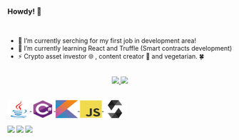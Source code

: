 ### Howdy! 👋

<br />

- 🔭 I’m currently serching for my first job in development area!
- 🌱 I’m currently learning React and Truffle (Smart contracts development)
- ⚡ Crypto asset investor 🌐 , content creator 🎥 and vegetarian. 🍀

<br />

<div align="center">
  <a href="https://github.com/DemetrioAtra">
  <img height="180em" src="https://github-readme-stats.vercel.app/api?username=DemetrioAtra&show_icons=true&theme=light&include_all_commits=true&count_private=true"/>
  <img height="180em" src="https://github-readme-stats.vercel.app/api/top-langs/?username=DemetrioAtra&layout=compact&langs_count=7&theme=light"/>
</div>

<br />

<div style="display: inline_block"><br>
  <img align="center" alt="Java" height="40" width="50" src="https://raw.githubusercontent.com/devicons/devicon/master/icons/java/java-original.svg">
   <img align="center" alt="C#" height="40" width="50" src="https://raw.githubusercontent.com/devicons/devicon/master/icons/csharp/csharp-original.svg">
  <img align="center" alt="Kotlin" height="40" width="50" src="https://raw.githubusercontent.com/devicons/devicon/master/icons/kotlin/kotlin-original.svg">
  <img align="center" alt="JavaScript" height="40" width="50" src="https://raw.githubusercontent.com/devicons/devicon/master/icons/javascript/javascript-original.svg">
  <img align="center" alt="Solidity" height="40" width="50" src="https://raw.githubusercontent.com/devicons/devicon/master/icons/solidity/solidity-original.svg">
</div>

<br />

<div>
  <a href="https://www.linkedin.com/in/demetrioatra/" target="_blank"><img src="https://img.shields.io/badge/-LinkedIn-%230077B5?style=for-the-badge&logo=linkedin&logoColor=white" target="_blank"></a>
  <a href="https://www.youtube.com/channel/UCHTWl0ge9yY2YN1VfXkJHjw" target="_blank"><img src="https://img.shields.io/badge/YouTube-FF0000?style=for-the-badge&logo=youtube&logoColor=white" target="_blank"></a>
  <a href="https://www.instagram.com/demetrioatra/" target="_blank"><img src="https://img.shields.io/badge/-Instagram-%23E4405F?style=for-the-badge&logo=instagram&logoColor=white" target="_blank"></a>
